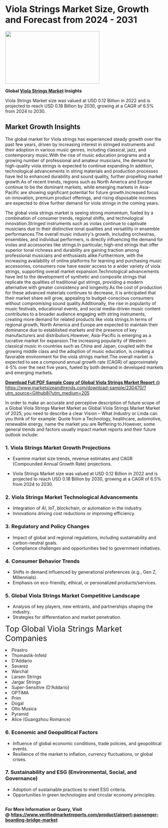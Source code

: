 <H1>Viola Strings Market Size, Growth and Forecast from 2024 - 2031</H1><img class="aligncenter size-medium wp-image-584254" src="https://thirdeyenews.in/wp-content/uploads/2024/09/Global-Market-Research-300x168.jpeg" alt="" width="300" height="168" /><p><strong>Global&nbsp;<a href="https://www.marketsizeandtrends.com/download-sample/230470/?utm_source=Github8j?utm_medium=205">Viola Strings Market</a> Insights</strong></p><p>Viola Strings Market size was valued at USD 0.12 Billion in 2022 and is projected to reach USD 0.18 Billion by 2030, growing at a CAGR of 6.5% from 2024 to 2030.</p><p><h2>Market Growth Insights</h2> <p>The global market for Viola strings has experienced steady growth over the past few years, driven by increasing interest in stringed instruments and their adoption in various music genres, including classical, jazz, and contemporary music.With the rise of music education programs and a growing number of professional and amateur musicians, the demand for high-quality viola strings is expected to continue expanding.In addition, technological advancements in string materials and production processes have led to enhanced durability and sound quality, further propelling market growth.As of recent trends, regions such as North America and Europe continue to be the dominant markets, while emerging markets in Asia-Pacific are showing significant potential for future growth.Increased focus on innovation, premium product offerings, and rising disposable incomes are expected to drive further demand for viola strings in the coming years.</p> <p><a href="download-sample-link"></a></p> <p>The global viola strings market is seeing strong momentum, fueled by a combination of consumer trends, regional shifts, and technological innovation.Stringed instruments such as violas continue to captivate musicians due to their distinctive tonal qualities and versatility in ensemble performances.The overall music industry's growth, including orchestras, ensembles, and individual performers, is directly influencing the demand for violas and accessories like strings.In particular, high-end strings that offer superior tonal richness and durability are gaining traction among professional musicians and enthusiasts alike.Furthermore, with the increasing availability of online platforms for learning and purchasing music accessories, consumers now have easier access to a wider variety of viola strings, supporting overall market expansion.Technological advancements have led to the development of synthetic and composite strings that replicate the qualities of traditional gut strings, providing a modern alternative with greater consistency and longevity.As the cost of production for these advanced materials continues to decrease, it is anticipated that their market share will grow, appealing to budget-conscious consumers without compromising sound quality.Additionally, the rise in popularity of music festivals, educational events, and social media-driven music content contributes to a broader audience engaging with string instruments, creating more demand for related products like viola strings.In terms of regional growth, North America and Europe are expected to maintain their dominance due to established markets and the presence of key manufacturers and distributors.However, Asia-Pacific is emerging as a lucrative market for expansion.The increasing popularity of Western classical music in countries such as China and Japan, coupled with the growing middle class and the adoption of music education, is creating a favorable environment for the viola strings market.The overall market is expected to see a compound annual growth rate (CAGR) of approximately 4-5% over the next five years, fueled by both demand in developed markets and emerging markets.<p><a href="get-more-info-link"></p><p><span class=""><strong>Download Full PDF Sample Copy of Global Viola Strings Market Report</strong> @ <a href="https://www.marketsizeandtrends.com/download-sample/230470/?utm_source=Github8j?utm_medium=205" target="_blank">https://www.marketsizeandtrends.com/download-sample/230470/?utm_source=Github8j?utm_medium=205</a></span></p><p>In order to make an accurate and perceptive description of future scope of a Global&nbsp;Viola Strings Market Market as Global&nbsp;Viola Strings Market Market of 2025, you need to describe a clear Vision &ndash; What Industry or Linda can you think of for example: Quote from a Technology, healthcare, automotive, renewable energy, name the market you are Reffering to.However, some general trends and factors usually impact market reports and their future outlook include:</p><h3>1.&nbsp;<strong>Viola Strings Market Growth Projections</strong></h3><ul><li>Examine market size trends, revenue estimates and CAGR (Compounded Annual Growth Rate) projections.</li><li><p>Viola Strings Market size was valued at USD 0.12 Billion in 2022 and is projected to reach USD 0.18 Billion by 2030, growing at a CAGR of 6.5% from 2024 to 2030.</p></li></ul><h3>2.&nbsp;<strong>Viola Strings Market Technological Advancements</strong></h3><ul><li>Integration of AI, IoT, blockchain, or automation in the industry.</li><li>Innovations driving cost reductions or improving efficiency.</li></ul><h3>3.&nbsp;<strong>Regulatory and Policy Changes</strong></h3><ul><li>Impact of global and regional regulations, including sustainability and carbon-neutral goals.</li><li>Compliance challenges and opportunities tied to government initiatives.</li></ul><h3>4.&nbsp;<strong>Consumer Behavior Trends</strong></h3><ul><li>Shifts in demand influenced by generational preferences (e.g., Gen Z, Millennials).</li><li>Emphasis on eco-friendly, ethical, or personalized products/services.</li></ul><h3>5.&nbsp;<strong>Global Viola Strings Market Competitive Landscape</strong></h3><ul><li>Analysis of key players, new entrants, and partnerships shaping the industry.</li><li>Strategies for differentiation and market penetration.</li></ul><p data-pm-slice="1 1 []"><span style="color: inherit; font-family: inherit; font-size: 25px;">Top Global Viola Strings Market Companies</span></p><div class="" data-test-id=""><p><li>Pirastro</li><li> Thomastik-Infeld</li><li> D'Addario</li><li> Savarez</li><li> Warchal</li><li> Larsen Strings</li><li> Jargar Strings</li><li> Super-Sensitive (D'Addario)</li><li> OPTIMA</li><li> Prim</li><li> Dogal</li><li> Otto Musica</li><li> Pyramid</li><li> Alice (Guangzhou Romance)</li></p></div><h3>6.&nbsp;<strong>Economic and Geopolitical Factors</strong></h3><ul><li>Influence of global economic conditions, trade policies, and geopolitical events.</li><li>Resilience of the market to inflation, currency fluctuations, or global crises.</li></ul><h3>7.&nbsp;<strong>Sustainability and ESG (Environmental, Social, and Governance)</strong></h3><ul><li>Adoption of sustainable practices to meet ESG criteria.</li><li>Opportunities in green technologies and circular economy principles.</li></ul><h2><strong style="font-size: 14px;">For More Information or Query, Visit @&nbsp;</strong><a style="background-color: #ffffff; font-size: 14px;" href="https://www.marketsizeandtrends.com/report/viola-strings-market/" target="_blank">https://www.verifiedmarketreports.com/product/airport-passenger-boarding-bridge-market</a></h2>
